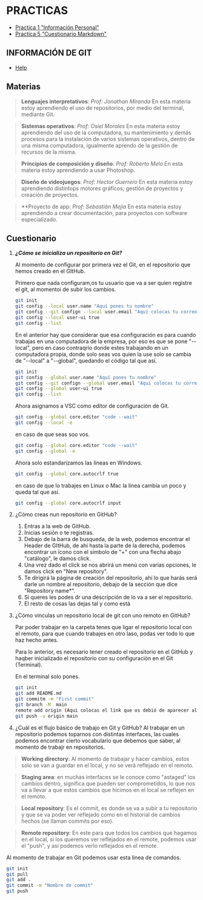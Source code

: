 # PRACTICAS

- [Practica 1 "Información Personal"](./VictorChavarria-Practices/Practices/practica-1/practica-1.md)
- [Practica 5 "Cuestionario Markdown"](./VictorChavarria-Practices/Practices/practica-5/practica-5.md)

## INFORMACIÓN DE GIT

- [Help](./Git-Help/Git-Help.md)

## Materias

> **Lenguajes interpretativos**: _Prof: Jonathan Miranda_ En esta materia estoy aprendiendo el uso de repositorios, por medio del terminal, mediante Git.

> **Sistemas operativos**: _Prof: Osiel Morales_ En esta materia estoy aprendiendo del uso de la computadora, su mantenimiento y demás procesos para la instalación de varios sistemas operativos, dentro de una misma computadora, igualmente aprendo de la gestión de recursos de la misma.

> **Principios de composición y diseño**: _Prof: Roberto Melo_ En esta materia estoy aprendiendo a usar Photoshop.

> **Diseño de videojuegos**: _Prof: Hector Guerrero_ En esta materia estoy aprendiendo distintops motores gráficos, gestión de proyectos y creación de proyectos.

> **Proyecto de app: _Prof: Sebastián Mejia_ En esta materia estoy aprendiendo a crear documentación, para proyectos con software especializado.

## Cuestionario

1. _**¿Cómo se inicializa un repositorio en Git?**_

    Al momento de configurar por primera vez el Git, en el repositorio que hemos creado en el GItHub.

    Primero que nada configuram,os tu usuario que va a ser quien registre el git, al momentoi de subir los cambios.

    ```bash
    git init
    git config --local user.name "Aquí pones tu nombre"
    git config --git confign --local user.email "Aquí colocas tu correo con el que estas en el GitHub"
    git config --local user-ui true
    git config --list
    ```

    En el anterior hay que considerar que esa configuración es para cuando trabajas en una computadora de la empresa, por eso es que se pone "--local", pero en caso contraqrio donde estes trabajando en un computadora propia, donde solo seas vos quien la use solo se cambia de "--local" a "--global", quedando el código tal que así.

    ```bash
    git init
    git config --global user.name "Aquí pones tu nombre"
    git config --git confign --global user.email "Aquí colocas tu correo con el que estas en el GitHub"
    git config --global user-ui true
    git config --list
    ```

    Ahora asignamos a VSC como editor de configuración de Git.
    ``` bash
    git config --global core.editor "code --wait"
    git config --local -e
    ```
    en caso de que seas soo vos.
     ``` bash
    git config --global core.editor "code --wait"
    git config --global -e
    ```
    Ahora solo estandarizamos las lineas en Windows.
    ``` bash
    git config --global core.autocrlf true
    ``` 
    en caso de que lo trabajes en Linux o Mac la línea cambia un poco y queda tal que así.
    ```bash
    git config --global core.autocrlf input
    ```

2. ¿Cómo creas nun repositorio en GitHub?
    1. Entras a la web de GitHub.
    2. Inicias sesión o te registras.
    3. Debajo de la barra de busqueda, de la web, podemos encontrar el Header de GItHub, de ahi hasta la parte de la derecha, podemos encontrar un ícono con el simbolo de "+" con una flecha abajo "catálogo", le damos click.
    4. Una vrez dado el click se nos abrirá un menú con varias opciones, le damos click en "New repository".
    5. Te dirigirá  la página de creación del repositorio, ahí lo que harás será darle un nombre al repositorio, debajo de la sección que dice "Repository name*".
    6. Si queres les podes dr una descripción de lo va a ser el repositorio.
    7. El resto de cosas las dejas tal y como está

3. ¿Cómo vinculas un repositorio local de git con uno remoto en GitHub?

    Par poder trabajar en la carpeta tenes que ligar el repositorio local con el remoto, para que cuando trabajes en otro laso, podas ver todo lo que haz hecho antes.
    
    Para lo anterior, es necesario tener creado el repositorio en el GitHub y haqber inicializado el repositorio con su configuración en el Git (Terminal).

    En el terminal solo pones.
    ```bash
    git init
    git add README.md
    git commitm -m "First commit"
    git branch -M  main
    remote add origin (Aqui colocas el link que os debió de aparecer al hacer el repowitorio en el GitHub).
    git push -u origin main
    ```

4. ¿Cuál es el flujo básico de trabajo en Git y GitHub?
Al trabajar en un repositorio podemos toparnos con distintas interfaces, las cuales podemos encontrar cierto vocabulario que debemos que saber, al momento de trabajr en repositorios.

> **Working directory**: Al momento de trabajar y hacer cambios, estos solo se van a guardar en el local, y no se verá reflejado en el remoto.

> **Staging area**: en muchas interfaces se le conoce como "astaged" los cambios dentro, significa que pueden ser comprometidos, lo que nos va a llevar a que estos cambios que hicimos en el local se reflejen en el remoto.

> **Local repository**: Es el commit, es donde se va a subir a tu repositorio y que se va poder ver reflejado como en el historial de cambios hechos (se llaman commits por eso).

> **Remote repository**: En este para que todos los cambios que hagamos en el local, si los queremos ver reflejados en el remote, podemos usar el "push", y así podemos verlo reflejados en el remote.

Al momento de trabajar en Git podemos usar esta linea de comandos.

```bash
git init
git pull
git add .
git commit -m "Nombre de commit"
git push
```